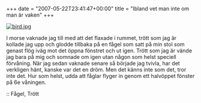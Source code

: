+++
date = "2007-05-22T23:41:47+00:00"
title = "Ibland vet man inte om man är vaken"
+++

<div class="middle">
  <a href="http://flickr.com/photos/heloise/130071112/"><img id="image421" src="http://cdn.junkpile.se/2007/05/bird.jpg" alt="bird.jpg" /></a>
</div>

I morse vaknade jag till med att det flaxade i rummet, trött som jag är kollade jag upp och glodde tillbaka på en fågel som satt på min stol som genast flög iväg mot det öppna fönstret och ut igen. Trött som jag är vände jag bara på mig och somnade om igen utan någon som helst speciell förvåning. När jag sedan vaknade senare så började jag tvivla, har det verkligen hänt, kanske var det en dröm. Men det känns inte som det, tror inte det. Hur som helst, udda att fåglar flyger in genom ett halvöppet fönster på 6e våningen.

:: Fågel, Trött

<small></small>
